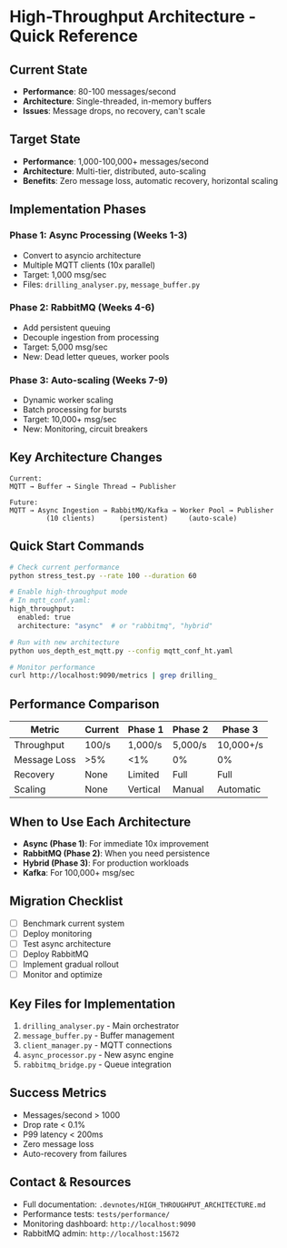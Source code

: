 # High-Throughput Architecture - Quick Reference

## Current State
- **Performance**: 80-100 messages/second
- **Architecture**: Single-threaded, in-memory buffers
- **Issues**: Message drops, no recovery, can't scale

## Target State
- **Performance**: 1,000-100,000+ messages/second
- **Architecture**: Multi-tier, distributed, auto-scaling
- **Benefits**: Zero message loss, automatic recovery, horizontal scaling

## Implementation Phases

### Phase 1: Async Processing (Weeks 1-3)
- Convert to asyncio architecture
- Multiple MQTT clients (10x parallel)
- Target: 1,000 msg/sec
- Files: `drilling_analyser.py`, `message_buffer.py`

### Phase 2: RabbitMQ (Weeks 4-6)
- Add persistent queuing
- Decouple ingestion from processing
- Target: 5,000 msg/sec
- New: Dead letter queues, worker pools

### Phase 3: Auto-scaling (Weeks 7-9)
- Dynamic worker scaling
- Batch processing for bursts
- Target: 10,000+ msg/sec
- New: Monitoring, circuit breakers

## Key Architecture Changes

```
Current:
MQTT → Buffer → Single Thread → Publisher

Future:
MQTT → Async Ingestion → RabbitMQ/Kafka → Worker Pool → Publisher
         (10 clients)      (persistent)     (auto-scale)
```

## Quick Start Commands

```bash
# Check current performance
python stress_test.py --rate 100 --duration 60

# Enable high-throughput mode
# In mqtt_conf.yaml:
high_throughput:
  enabled: true
  architecture: "async"  # or "rabbitmq", "hybrid"

# Run with new architecture
python uos_depth_est_mqtt.py --config mqtt_conf_ht.yaml

# Monitor performance
curl http://localhost:9090/metrics | grep drilling_
```

## Performance Comparison

| Metric | Current | Phase 1 | Phase 2 | Phase 3 |
|--------|---------|---------|---------|---------|
| Throughput | 100/s | 1,000/s | 5,000/s | 10,000+/s |
| Message Loss | >5% | <1% | 0% | 0% |
| Recovery | None | Limited | Full | Full |
| Scaling | None | Vertical | Manual | Automatic |

## When to Use Each Architecture

- **Async (Phase 1)**: For immediate 10x improvement
- **RabbitMQ (Phase 2)**: When you need persistence
- **Hybrid (Phase 3)**: For production workloads
- **Kafka**: For 100,000+ msg/sec

## Migration Checklist

- [ ] Benchmark current system
- [ ] Deploy monitoring
- [ ] Test async architecture
- [ ] Deploy RabbitMQ
- [ ] Implement gradual rollout
- [ ] Monitor and optimize

## Key Files for Implementation

1. `drilling_analyser.py` - Main orchestrator
2. `message_buffer.py` - Buffer management
3. `client_manager.py` - MQTT connections
4. `async_processor.py` - New async engine
5. `rabbitmq_bridge.py` - Queue integration

## Success Metrics

- Messages/second > 1000
- Drop rate < 0.1%
- P99 latency < 200ms
- Zero message loss
- Auto-recovery from failures

## Contact & Resources

- Full documentation: `.devnotes/HIGH_THROUGHPUT_ARCHITECTURE.md`
- Performance tests: `tests/performance/`
- Monitoring dashboard: `http://localhost:9090`
- RabbitMQ admin: `http://localhost:15672`
